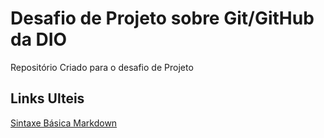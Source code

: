 # Desafio de Projeto sobre Git/GitHub da DIO 
Repositório Criado para o desafio de Projeto

## Links Ulteis
[Sintaxe Básica Markdown](https://www.markdownguide.org/basic-syntax/)
